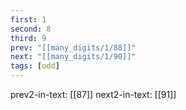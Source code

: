 ```yaml
---
first: 1
second: 8
third: 9
prev: "[[many_digits/1/88]]"
next: "[[many_digits/1/90]]"
tags: [odd]
---
```

prev2-in-text: [[87]]
next2-in-text: [[91]]
